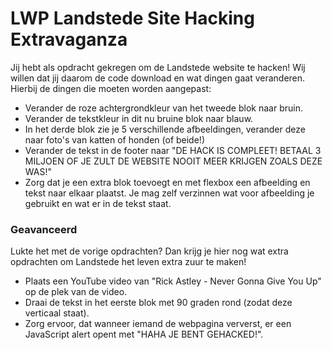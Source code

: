 # LWP Landstede Site Hacking Extravaganza
Jij hebt als opdracht gekregen om de Landstede website te hacken! Wij willen dat jij daarom de code download en wat dingen gaat veranderen. Hierbij de dingen die moeten worden aangepast:

- Verander de roze achtergrondkleur van het tweede blok naar bruin.
- Verander de tekstkleur in dit nu bruine blok naar blauw.
- In het derde blok zie je 5 verschillende afbeeldingen, verander deze naar foto's van katten of honden (of beide!)
- Verander de tekst in de footer naar "DE HACK IS COMPLEET! BETAAL 3 MILJOEN OF JE ZULT DE WEBSITE NOOIT MEER KRIJGEN ZOALS DEZE WAS!"
- Zorg dat je een extra blok toevoegt en met flexbox een afbeelding en tekst naar elkaar plaatst. Je mag zelf verzinnen wat voor afbeelding je gebruikt en wat er in de tekst staat.

### Geavanceerd
Lukte het met de vorige opdrachten? Dan krijg je hier nog wat extra opdrachten om Landstede het leven extra zuur te maken!

- Plaats een YouTube video van "Rick Astley - Never Gonna Give You Up" op de plek van de video.
- Draai de tekst in het eerste blok met 90 graden rond (zodat deze verticaal staat).
- Zorg ervoor, dat wanneer iemand de webpagina ververst, er een JavaScript alert opent met "HAHA JE BENT GEHACKED!".
